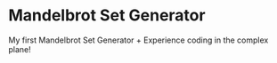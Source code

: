 # Mandelbrot Set Generator

My first Mandelbrot Set Generator + Experience coding in the complex plane! 